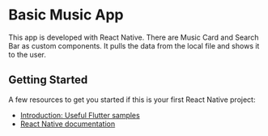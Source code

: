 # Basic Music App
 This app is developed with React Native. There are Music Card and Search Bar as custom components.
 It pulls the data from the local file and shows it to the user.
## Getting Started
A few resources to get you started if this is your first React Native project:
- [Introduction: Useful Flutter samples](https://reactnative.dev/docs/getting-started)
- [React Native documentation](https://reactnative.dev/)
